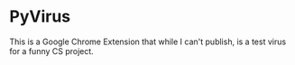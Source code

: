 # PyVirus
This is a Google Chrome Extension that while I can't publish, is a test virus for a funny CS project.
